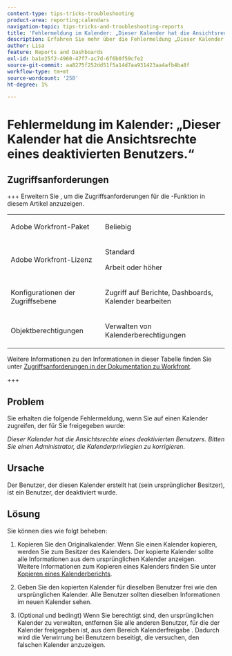 ```yaml
---
content-type: tips-tricks-troubleshooting
product-area: reporting;calendars
navigation-topic: tips-tricks-and-troubleshooting-reports
title: 'Fehlermeldung im Kalender: „Dieser Kalender hat die Ansichtsrechte eines deaktivierten Benutzers.“'
description: Erfahren Sie mehr über die Fehlermeldung „Dieser Kalender hat die Ansichtsrechte eines deaktivierten Benutzers“.
author: Lisa
feature: Reports and Dashboards
exl-id: ba1e25f2-4960-47f7-ac7d-6f6b0f59cfe2
source-git-commit: aa8275f252dd51f5a14d7aa931423aa4afb4ba8f
workflow-type: tm+mt
source-wordcount: '258'
ht-degree: 1%

---
```


# Fehlermeldung im Kalender: „Dieser Kalender hat die Ansichtsrechte eines deaktivierten Benutzers.“

## Zugriffsanforderungen

+++ Erweitern Sie , um die Zugriffsanforderungen für die -Funktion in diesem Artikel anzuzeigen.

<table style="table-layout:auto"> 
 <col> 
 <col> 
 <tbody> 
  <tr> 
   <td role="rowheader">Adobe Workfront-Paket</td> 
   <td> <p>Beliebig</p> </td> 
  </tr> 
  <tr> 
   <td role="rowheader">Adobe Workfront-Lizenz</td> 
   <td> 
     <p>Standard</p>
     <p>Arbeit oder höher</p>
   </td> 
  </tr> 
  <tr> 
   <td role="rowheader">Konfigurationen der Zugriffsebene</td> 
   <td> <p>Zugriff auf Berichte, Dashboards, Kalender bearbeiten</p> </td> 
  </tr> 
  <tr> 
   <td role="rowheader">Objektberechtigungen</td> 
   <td> <p>Verwalten von Kalenderberechtigungen</p> </td> 
  </tr> 
 </tbody> 
</table>

Weitere Informationen zu den Informationen in dieser Tabelle finden Sie unter [Zugriffsanforderungen in der Dokumentation zu Workfront](/help/quicksilver/administration-and-setup/add-users/access-levels-and-object-permissions/access-level-requirements-in-documentation.md).

+++

## Problem

Sie erhalten die folgende Fehlermeldung, wenn Sie auf einen Kalender zugreifen, der für Sie freigegeben wurde: 

*Dieser Kalender hat die Ansichtsrechte eines deaktivierten Benutzers. Bitten Sie einen Administrator, die Kalenderprivilegien zu korrigieren.*

## Ursache

Der Benutzer, der diesen Kalender erstellt hat (sein ursprünglicher Besitzer), ist ein Benutzer, der deaktiviert wurde. 

## Lösung

Sie können dies wie folgt beheben:

1. Kopieren Sie den Originalkalender. Wenn Sie einen Kalender kopieren, werden Sie zum Besitzer des Kalenders. Der kopierte Kalender sollte alle Informationen aus dem ursprünglichen Kalender anzeigen.\
   Weitere Informationen zum Kopieren eines Kalenders finden Sie unter [Kopieren eines Kalenderberichts](../../../reports-and-dashboards/reports/calendars/copy-a-calendar-report.md).

1. Geben Sie den kopierten Kalender für dieselben Benutzer frei wie den ursprünglichen Kalender. Alle Benutzer sollten dieselben Informationen im neuen Kalender sehen.
1. (Optional und bedingt) Wenn Sie berechtigt sind, den ursprünglichen Kalender zu verwalten, entfernen Sie alle anderen Benutzer, für die der Kalender freigegeben ist, aus dem Bereich Kalenderfreigabe . Dadurch wird die Verwirrung bei Benutzern beseitigt, die versuchen, den falschen Kalender anzuzeigen.
